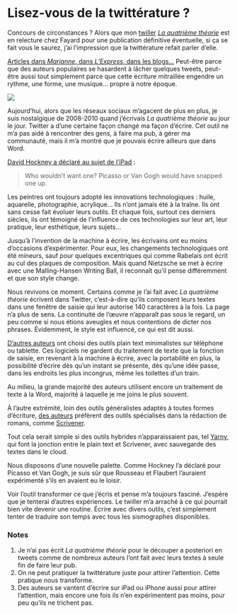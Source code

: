 # Lisez-vous de la twittérature ?

Concours de circonstances ? Alors que mon [twiller](https://tcrouzet.com/tag/twitterature/%20) [*La quatrième théorie*](https://tcrouzet.com/la-quatrieme-theorie/) est en relecture chez Fayard pour une publication définitive éventuelle, si ça se fait vous le saurez, j’ai l’impression que la twittérature refait parler d’elle.<span id="more-26177"></span>

[Articles dans *Marianne*, dans *L’Express*, dans les blogs…](https://tcrouzet.com/la-quatrieme-theorie/la-quatrieme-theorie-chroniques/) Peut-être parce que des auteurs populaires se hasardent à lâcher quelques tweets, peut-être aussi tout simplement parce que cette écriture mitraillée engendre un rythme, une forme, une musique… propre à notre époque.

![](https://tcrouzet.com/images_tc/2012/07/croisade.png)

Aujourd’hui, alors que les réseaux sociaux m’agacent de plus en plus, je suis nostalgique de 2008-2010 quand j’écrivais *La quatrième théorie* au jour le jour. Twitter a d’une certaine façon changé ma façon d’écrire. Cet outil ne m’a pas aidé à rencontrer des gens, à faire ma pub, à gérer ma communauté, mais il m’a montré que je pouvais écrire ailleurs que dans Word.

[David Hockney a déclaré au sujet de l’iPad](http://www.bbc.co.uk/news/technology-11666162) :

> Who wouldn’t want one? Picasso or Van Gogh would have snapped one up.

Les peintres ont toujours adopté les innovations technologiques : huile, aquarelle, photographie, acrylique… Ils n’ont jamais été à la traîne. Ils ont sans cesse fait évoluer leurs outils. Et chaque fois, surtout ces derniers siècles, ils ont témoigné de l’influence de ces technologies sur leur art, leur pratique, leur esthétique, leurs sujets…

Jusqu’à l’invention de la machine à écrire, les écrivains ont eu moins d’occasions d’expérimenter. Pour eux, les changements technologiques ont été mineurs, sauf pour quelques excentriques qui comme Rabelais ont écrit au cul des plaques de composition. Mais quand Nietzsche se met à écrire avec une Malling-Hansen Writing Ball, il reconnaît qu’il pense différemment et que son style change.

Nous revivons ce moment. Certains comme je l’ai fait avec *La quatrième théorie* écrivent dans Twitter, c’est-à-dire qu’ils composent leurs textes dans une fenêtre de saisie qui leur autorise 140 caractères à la fois. La page n’a plus de sens. La continuité de l’œuvre n’apparaît pas sous le regard, un peu comme si nous étions aveugles et nous contentions de dicter nos phrases. Évidemment, le style est influencé, ce qui est dit aussi.

[D’autres auteurs](http://www.enoughbook.com/about-writing-enough/) ont choisi des outils plain text minimalistes sur téléphone ou tablette. Ces logiciels ne gardent du traitement de texte que la fonction de saisie, en revenant à la machine à écrire, avec la portabilité en plus, la possibilité d’écrire dès qu’un instant se présente, dès qu’une idée passe, dans les endroits les plus incongrus, même les toilettes d’un train.

Au milieu, la grande majorité des auteurs utilisent encore un traitement de texte à la Word, majorité à laquelle je me joins le plus souvent.

À l’autre extrémité, loin des outils généralistes adaptés à toutes formes d’écriture, [des auteurs](http://www.literatureandlatte.com/testimonials.php) préfèrent des outils spécialisés dans la rédaction de romans, comme [Scrivener](http://www.literatureandlatte.com/index.php).

Tout cela serait simple si des outils hybrides n’apparaissaient pas, tel [Yarny](https://yarny.me/), qui font la jonction entre le plain text et Scrivener, avec sauvegarde des textes dans le cloud.

Nous disposons d’une nouvelle palette. Comme Hockney l’a déclaré pour Picasso et Van Gogh, je suis sûr que Rousseau et Flaubert l’auraient expérimenté s’ils en avaient eu le loisir.

Voir l’outil transformer ce que j’écris et pense m’a toujours fasciné. J’espère que je tenterai d’autres expériences. Le twiller m’a arraché à ce qui pourrait bien vite devenir une routine. Écrire avec divers outils, c’est simplement tenter de traduire son temps avec tous les sismographes disponibles.

### Notes

1. Je n’ai pas écrit *La quatrième théorie* pour le découper a posteriori en tweets comme de nombreux auteurs l’ont fait avec leurs textes à seule fin de faire leur pub.
2. On ne peut pratiquer la twittérature juste pour attirer l’attention. Cette pratique nous transforme.
3. Des auteurs se vantent d’écrire sur iPad ou iPhone aussi pour attirer l’attention, mais encore une fois ils n’en expérimentent pas moins, pour peu qu’ils ne trichent pas.